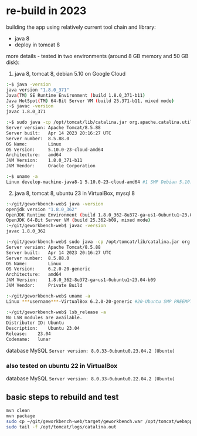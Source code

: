 # re-build in 2023

building the app using relatively current tool chain and library:
- java 8
- deploy in tomcat 8

more details - tested in two environments (around 8 GB memory and 50 GB disk):
1. java 8, tomcat 8, debian 5.10 on Google Cloud

```sh
:~$ java -version
java version "1.8.0_371"
Java(TM) SE Runtime Environment (build 1.8.0_371-b11)
Java HotSpot(TM) 64-Bit Server VM (build 25.371-b11, mixed mode)
:~$ javac -version
javac 1.8.0_371

:~$ sudo java -cp /opt/tomcat/lib/catalina.jar org.apache.catalina.util.ServerInfo
Server version: Apache Tomcat/8.5.88
Server built:   Apr 14 2023 20:16:27 UTC
Server number:  8.5.88.0
OS Name:        Linux
OS Version:     5.10.0-23-cloud-amd64
Architecture:   amd64
JVM Version:    1.8.0_371-b11
JVM Vendor:     Oracle Corporation

:~$ uname -a
Linux develop-machine-java8-1 5.10.0-23-cloud-amd64 #1 SMP Debian 5.10.179-1 (2023-05-12) x86_64 GNU/Linux
```

2. java 8, tomcat 8, ubuntu 23 in VirtualBox, mysql 8

```sh
:~/git/geworkbench-web$ java -version
openjdk version "1.8.0_362"
OpenJDK Runtime Environment (build 1.8.0_362-8u372-ga~us1-0ubuntu1~23.04-b09)
OpenJDK 64-Bit Server VM (build 25.362-b09, mixed mode)
:~/git/geworkbench-web$ javac -version
javac 1.8.0_362

:~/git/geworkbench-web$ sudo java -cp /opt/tomcat/lib/catalina.jar org.apache.catalina.util.ServerInfo
Server version: Apache Tomcat/8.5.88
Server built:   Apr 14 2023 20:16:27 UTC
Server number:  8.5.88.0
OS Name:        Linux
OS Version:     6.2.0-20-generic
Architecture:   amd64
JVM Version:    1.8.0_362-8u372-ga~us1-0ubuntu1~23.04-b09
JVM Vendor:     Private Build

:~/git/geworkbench-web$ uname -a
Linux ***username***-VirtualBox 6.2.0-20-generic #20-Ubuntu SMP PREEMPT_DYNAMIC Thu Apr  6 07:48:48 UTC 2023 x86_64 x86_64 x86_64 GNU/Linux

:~/git/geworkbench-web$ lsb_release -a
No LSB modules are available.
Distributor ID:	Ubuntu
Description:	Ubuntu 23.04
Release:	23.04
Codename:	lunar
```

database MySQL `Server version: 8.0.33-0ubuntu0.23.04.2 (Ubuntu)`

### also tested on ubuntu 22 in VirtualBox

database MySQL `Server version: 8.0.33-0ubuntu0.22.04.2 (Ubuntu)`

## basic steps to rebuild and test

```sh
mvn clean
mvn package
sudo cp ~/git/geworkbench-web/target/geworkbench.war /opt/tomcat/webapps/
sudo tail -f /opt/tomcat/logs/catalina.out
```
